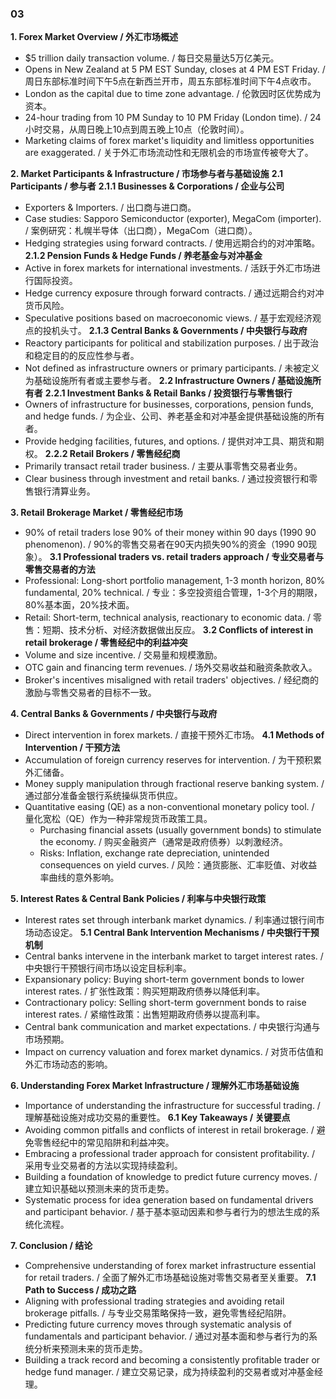 ### 03

**1. Forex Market Overview / 外汇市场概述**
- $5 trillion daily transaction volume. / 每日交易量达5万亿美元。
- Opens in New Zealand at 5 PM EST Sunday, closes at 4 PM EST Friday. / 周日东部标准时间下午5点在新西兰开市，周五东部标准时间下午4点收市。
- London as the capital due to time zone advantage. / 伦敦因时区优势成为资本。
- 24-hour trading from 10 PM Sunday to 10 PM Friday (London time). / 24小时交易，从周日晚上10点到周五晚上10点（伦敦时间）。
- Marketing claims of forex market's liquidity and limitless opportunities are exaggerated. / 关于外汇市场流动性和无限机会的市场宣传被夸大了。

**2. Market Participants & Infrastructure / 市场参与者与基础设施**
**2.1 Participants / 参与者**
**2.1.1 Businesses & Corporations / 企业与公司**
- Exporters & Importers. / 出口商与进口商。
- Case studies: Sapporo Semiconductor (exporter), MegaCom (importer). / 案例研究：札幌半导体（出口商），MegaCom（进口商）。
- Hedging strategies using forward contracts. / 使用远期合约的对冲策略。
**2.1.2 Pension Funds & Hedge Funds / 养老基金与对冲基金**
- Active in forex markets for international investments. / 活跃于外汇市场进行国际投资。
- Hedge currency exposure through forward contracts. / 通过远期合约对冲货币风险。
- Speculative positions based on macroeconomic views. / 基于宏观经济观点的投机头寸。
**2.1.3 Central Banks & Governments / 中央银行与政府**
- Reactory participants for political and stabilization purposes. / 出于政治和稳定目的的反应性参与者。
- Not defined as infrastructure owners or primary participants. / 未被定义为基础设施所有者或主要参与者。
**2.2 Infrastructure Owners / 基础设施所有者**
**2.2.1 Investment Banks & Retail Banks / 投资银行与零售银行**
- Owners of infrastructure for businesses, corporations, pension funds, and hedge funds. / 为企业、公司、养老基金和对冲基金提供基础设施的所有者。
- Provide hedging facilities, futures, and options. / 提供对冲工具、期货和期权。
**2.2.2 Retail Brokers / 零售经纪商**
- Primarily transact retail trader business. / 主要从事零售交易者业务。
- Clear business through investment and retail banks. / 通过投资银行和零售银行清算业务。

**3. Retail Brokerage Market / 零售经纪市场**
- 90% of retail traders lose 90% of their money within 90 days (1990 90 phenomenon). / 90%的零售交易者在90天内损失90%的资金（1990 90现象）。
**3.1 Professional traders vs. retail traders approach / 专业交易者与零售交易者的方法**
- Professional: Long-short portfolio management, 1-3 month horizon, 80% fundamental, 20% technical. / 专业：多空投资组合管理，1-3个月的期限，80%基本面，20%技术面。
- Retail: Short-term, technical analysis, reactionary to economic data. / 零售：短期、技术分析、对经济数据做出反应。
**3.2 Conflicts of interest in retail brokerage / 零售经纪中的利益冲突**
- Volume and size incentive. / 交易量和规模激励。
- OTC gain and financing term revenues. / 场外交易收益和融资条款收入。
- Broker's incentives misaligned with retail traders' objectives. / 经纪商的激励与零售交易者的目标不一致。

**4. Central Banks & Governments / 中央银行与政府**
- Direct intervention in forex markets. / 直接干预外汇市场。
**4.1 Methods of Intervention / 干预方法**
- Accumulation of foreign currency reserves for intervention. / 为干预积累外汇储备。
- Money supply manipulation through fractional reserve banking system. / 通过部分准备金银行系统操纵货币供应。
- Quantitative easing (QE) as a non-conventional monetary policy tool. / 量化宽松（QE）作为一种非常规货币政策工具。
    - Purchasing financial assets (usually government bonds) to stimulate the economy. / 购买金融资产（通常是政府债券）以刺激经济。
    - Risks: Inflation, exchange rate depreciation, unintended consequences on yield curves. / 风险：通货膨胀、汇率贬值、对收益率曲线的意外影响。

**5. Interest Rates & Central Bank Policies / 利率与中央银行政策**
- Interest rates set through interbank market dynamics. / 利率通过银行间市场动态设定。
**5.1 Central Bank Intervention Mechanisms / 中央银行干预机制**
- Central banks intervene in the interbank market to target interest rates. / 中央银行干预银行间市场以设定目标利率。
- Expansionary policy: Buying short-term government bonds to lower interest rates. / 扩张性政策：购买短期政府债券以降低利率。
- Contractionary policy: Selling short-term government bonds to raise interest rates. / 紧缩性政策：出售短期政府债券以提高利率。
- Central bank communication and market expectations. / 中央银行沟通与市场预期。
- Impact on currency valuation and forex market dynamics. / 对货币估值和外汇市场动态的影响。

**6. Understanding Forex Market Infrastructure / 理解外汇市场基础设施**
- Importance of understanding the infrastructure for successful trading. / 理解基础设施对成功交易的重要性。
**6.1 Key Takeaways / 关键要点**
- Avoiding common pitfalls and conflicts of interest in retail brokerage. / 避免零售经纪中的常见陷阱和利益冲突。
- Embracing a professional trader approach for consistent profitability. / 采用专业交易者的方法以实现持续盈利。
- Building a foundation of knowledge to predict future currency moves. / 建立知识基础以预测未来的货币走势。
- Systematic process for idea generation based on fundamental drivers and participant behavior. / 基于基本驱动因素和参与者行为的想法生成的系统化流程。

**7. Conclusion / 结论**
- Comprehensive understanding of forex market infrastructure essential for retail traders. / 全面了解外汇市场基础设施对零售交易者至关重要。
**7.1 Path to Success / 成功之路**
- Aligning with professional trading strategies and avoiding retail brokerage pitfalls. / 与专业交易策略保持一致，避免零售经纪陷阱。
- Predicting future currency moves through systematic analysis of fundamentals and participant behavior. / 通过对基本面和参与者行为的系统分析来预测未来的货币走势。
- Building a track record and becoming a consistently profitable trader or hedge fund manager. / 建立交易记录，成为持续盈利的交易者或对冲基金经理。
